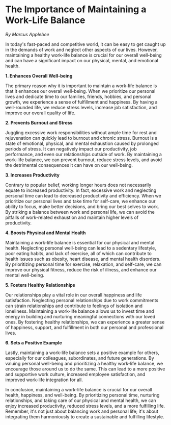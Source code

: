# The Importance of Maintaining a Work-Life Balance

*By Marcus Applebee*



In today's fast-paced and competitive world, it can be easy to get caught up in the demands of work and neglect other aspects of our lives. However, maintaining a healthy work-life balance is crucial for our overall well-being and can have a significant impact on our physical, mental, and emotional health.

**1. Enhances Overall Well-being**

The primary reason why it is important to maintain a work-life balance is that it enhances our overall well-being. When we prioritize our personal lives and dedicate time to our families, friends, hobbies, and personal growth, we experience a sense of fulfillment and happiness. By having a well-rounded life, we reduce stress levels, increase job satisfaction, and improve our overall quality of life.

**2. Prevents Burnout and Stress**

Juggling excessive work responsibilities without ample time for rest and rejuvenation can quickly lead to burnout and chronic stress. Burnout is a state of emotional, physical, and mental exhaustion caused by prolonged periods of stress. It can negatively impact our productivity, job performance, and even our relationships outside of work. By maintaining a work-life balance, we can prevent burnout, reduce stress levels, and avoid the detrimental consequences it can have on our well-being.

**3. Increases Productivity**

Contrary to popular belief, working longer hours does not necessarily equate to increased productivity. In fact, excessive work and neglecting personal time can lead to decreased productivity and efficiency. When we prioritize our personal lives and take time for self-care, we enhance our ability to focus, make better decisions, and bring our best selves to work. By striking a balance between work and personal life, we can avoid the pitfalls of work-related exhaustion and maintain higher levels of productivity.

**4. Boosts Physical and Mental Health**

Maintaining a work-life balance is essential for our physical and mental health. Neglecting personal well-being can lead to a sedentary lifestyle, poor eating habits, and lack of exercise, all of which can contribute to health issues such as obesity, heart disease, and mental health disorders. By prioritizing personal time for exercise, relaxation, and self-care, we can improve our physical fitness, reduce the risk of illness, and enhance our mental well-being.

**5. Fosters Healthy Relationships**

Our relationships play a vital role in our overall happiness and life satisfaction. Neglecting personal relationships due to work commitments can strain relationships and contribute to feelings of isolation and loneliness. Maintaining a work-life balance allows us to invest time and energy in building and nurturing meaningful connections with our loved ones. By fostering healthy relationships, we can experience a greater sense of happiness, support, and fulfillment in both our personal and professional lives.

**6. Sets a Positive Example**

Lastly, maintaining a work-life balance sets a positive example for others, especially for our colleagues, subordinates, and future generations. By valuing personal well-being and prioritizing a healthy work-life balance, we encourage those around us to do the same. This can lead to a more positive and supportive work culture, increased employee satisfaction, and improved work-life integration for all.

In conclusion, maintaining a work-life balance is crucial for our overall health, happiness, and well-being. By prioritizing personal time, nurturing relationships, and taking care of our physical and mental health, we can enjoy increased productivity, reduced stress levels, and a more fulfilling life. Remember, it's not just about balancing work and personal life; it's about integrating them harmoniously to create a sustainable and fulfilling lifestyle.